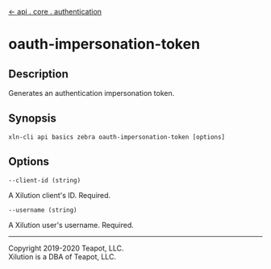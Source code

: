 [<- api . core . authentication](index.md)

# oauth-impersonation-token

## Description

Generates an authentication impersonation token.

## Synopsis

```
xln-cli api basics zebra oauth-impersonation-token [options]
```

## Options

`--client-id (string)`

A Xilution client's ID. Required.

`--username (string)`

A Xilution user's username. Required.

---

Copyright 2019-2020 Teapot, LLC.  
Xilution is a DBA of Teapot, LLC.
